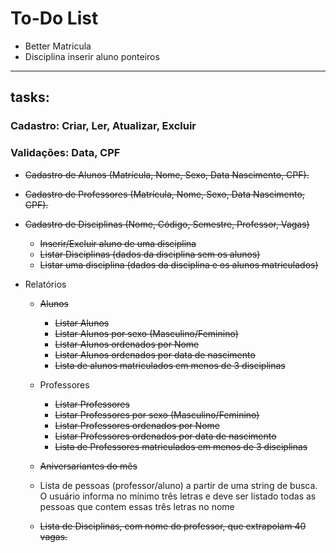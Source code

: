 # To-Do List
 - Better Matricula 
 - Disciplina inserir aluno ponteiros
---
## tasks:
### Cadastro: Criar, Ler, Atualizar, Excluir
### Validações: Data, CPF
 - ~~Cadastro de Alunos (Matrícula, Nome, Sexo, Data Nascimento, CPF).~~

 - ~~Cadastro de Professores (Matrícula, Nome, Sexo, Data Nascimento, CPF).~~

 - ~~Cadastro de Disciplinas (Nome, Código, Semestre, Professor, Vagas)~~
    - ~~Inserir/Excluir aluno de uma disciplina~~
    - ~~Listar Disciplinas (dados da disciplina sem os alunos)~~
    - ~~Listar uma disciplina (dados da disciplina e os alunos matriculados)~~

- Relatórios
    - ~~Alunos~~
        - ~~Listar Alunos~~
        - ~~Listar Alunos por sexo (Masculino/Feminino)~~
        - ~~Listar Alunos ordenados por Nome~~
        - ~~Listar Alunos ordenados por data de nascimento~~
        - ~~Lista de alunos matriculados em menos de 3 disciplinas~~
    - Professores
        - ~~Listar Professores~~
        - ~~Listar Professores por sexo (Masculino/Feminino)~~
        - ~~Listar Professores ordenados por Nome~~
        - ~~Listar Professores ordenados por data de nascimento~~
        - ~~Lista de Professores matriculados em menos de 3 disciplinas~~

    - ~~Aniversariantes do mês~~

    - Lista de pessoas (professor/aluno) a partir de uma string de busca. O usuário informa no mínimo três letras e deve ser listado todas as pessoas que contem essas três letras no nome 
    
    - ~~Lista de Disciplinas, com nome do professor, que extrapolam 40 vagas.~~